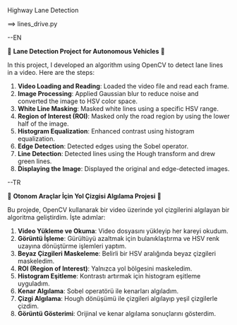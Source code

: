Highway Lane Detection

==> lines_drive.py

--EN

🚗 **Lane Detection Project for Autonomous Vehicles** 🚗

In this project, I developed an algorithm using OpenCV to detect lane lines in a video. Here are the steps:

1. **Video Loading and Reading**: Loaded the video file and read each frame.
2. **Image Processing**: Applied Gaussian blur to reduce noise and converted the image to HSV color space.
3. **White Line Masking**: Masked white lines using a specific HSV range.
4. **Region of Interest (ROI)**: Masked only the road region by using the lower half of the image.
5. **Histogram Equalization**: Enhanced contrast using histogram equalization.
6. **Edge Detection**: Detected edges using the Sobel operator.
7. **Line Detection**: Detected lines using the Hough transform and drew green lines.
8. **Displaying the Image**: Displayed the original and edge-detected images.

--TR

🚗 **Otonom Araçlar İçin Yol Çizgisi Algılama Projesi** 🚗

Bu projede, OpenCV kullanarak bir video üzerinde yol çizgilerini algılayan bir algoritma geliştirdim. İşte adımlar:

1. **Video Yükleme ve Okuma**: Video dosyasını yükleyip her kareyi okudum.
2. **Görüntü İşleme**: Gürültüyü azaltmak için bulanıklaştırma ve HSV renk uzayına dönüştürme işlemleri yaptım.
3. **Beyaz Çizgileri Maskeleme**: Belirli bir HSV aralığında beyaz çizgileri maskeledim.
4. **ROI (Region of Interest)**: Yalnızca yol bölgesini maskeledim.
5. **Histogram Eşitleme**: Kontrastı artırmak için histogram eşitleme uyguladım.
6. **Kenar Algılama**: Sobel operatörü ile kenarları algıladım.
7. **Çizgi Algılama**: Hough dönüşümü ile çizgileri algılayıp yeşil çizgilerle çizdim.
8. **Görüntü Gösterimi**: Orijinal ve kenar algılama sonuçlarını gösterdim.
